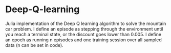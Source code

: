 # Deep-Q-learning
Julia implementation of the Deep Q learning algorithm to solve the mountain car problem. I define an episode as stepping through the environment until you reach a terminal state, or the discount goes lower than 0.005. I define an epoch as running n episodes and one training session over all sampled data (n can be set in code). 
